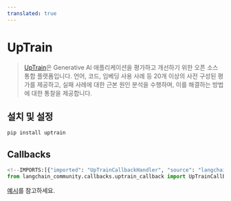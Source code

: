 ```yaml
---
translated: true
---
```


# UpTrain

>[UpTrain](https://uptrain.ai/)은 Generative AI 애플리케이션을 평가하고 개선하기 위한 오픈 소스 통합 플랫폼입니다. 언어, 코드, 임베딩 사용 사례 등 20개 이상의 사전 구성된 평가를 제공하고, 실패 사례에 대한 근본 원인 분석을 수행하며, 이를 해결하는 방법에 대한 통찰을 제공합니다.

## 설치 및 설정

```bash
pip install uptrain
```

## Callbacks

```python
<!--IMPORTS:[{"imported": "UpTrainCallbackHandler", "source": "langchain_community.callbacks.uptrain_callback", "docs": "https://api.python.langchain.com/en/latest/callbacks/langchain_community.callbacks.uptrain_callback.UpTrainCallbackHandler.html", "title": "UpTrain"}]-->
from langchain_community.callbacks.uptrain_callback import UpTrainCallbackHandler
```

[예시](/docs/integrations/callbacks/uptrain)를 참고하세요.

